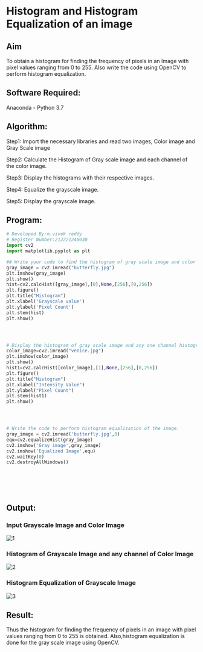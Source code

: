 # Histogram and Histogram Equalization of an image
## Aim
To obtain a histogram for finding the frequency of pixels in an Image with pixel values ranging from 0 to 255. Also write the code using OpenCV to perform histogram equalization.

## Software Required:
Anaconda - Python 3.7

## Algorithm:
Step1: Import the necessary libraries and read two images, Color image and Gray Scale image

Step2: Calculate the Histogram of Gray scale image and each channel of the color image.

Step3: Display the histograms with their respective images.

Step4: Equalize the grayscale image.

Step5: Display the grayscale image.

## Program:
```python
# Developed By:m.vivek reddy
# Register Number:212221240030
import cv2
import matplotlib.pyplot as plt

## Write your code to find the histogram of gray scale image and color image channels.
gray_image = cv2.imread("butterfly.jpg")
plt.imshow(gray_image)
plt.show()
hist=cv2.calcHist([gray_image],[0],None,[256],[0,256])
plt.figure()
plt.title("Histogram")
plt.xlabel('Grayscale value')
plt.ylabel('Pixel Count')
plt.stem(hist)
plt.show()




# Display the histogram of gray scale image and any one channel histogram from color image
color_image=cv2.imread("venice.jpg")
plt.imshow(color_image)
plt.show()
hist1=cv2.calcHist([color_image],[1],None,[256],[0,256])
plt.figure()
plt.title("Histogram")
plt.xlabel("Intensity Value")
plt.ylabel("Pixel Count")
plt.stem(hist1)
plt.show()




# Write the code to perform histogram equalization of the image. 
gray_image = cv2.imread('butterfly.jpg',0)
equ=cv2.equalizeHist(gray_image)
cv2.imshow('Gray image',gray_image)
cv2.imshow('Equalized Image',equ)
cv2.waitKey(0)
cv2.destroyAllWindows()







```
## Output:
### Input Grayscale Image and Color Image
![1](https://user-images.githubusercontent.com/94525701/166115572-865a6d0d-9c88-4e49-b2b9-005cb7f97835.png)
### Histogram of Grayscale Image and any channel of Color Image
![2](https://user-images.githubusercontent.com/94525701/166115575-f820aaf1-ad8a-4fac-b27e-bd572b60dd1b.png)
### Histogram Equalization of Grayscale Image
![3](https://user-images.githubusercontent.com/94525701/166115583-a9401534-f06f-483f-8f66-b27cb3181681.png)

## Result: 
Thus the histogram for finding the frequency of pixels in an image with pixel values ranging from 0 to 255 is obtained. Also,histogram equalization is done for the gray scale image using OpenCV.
